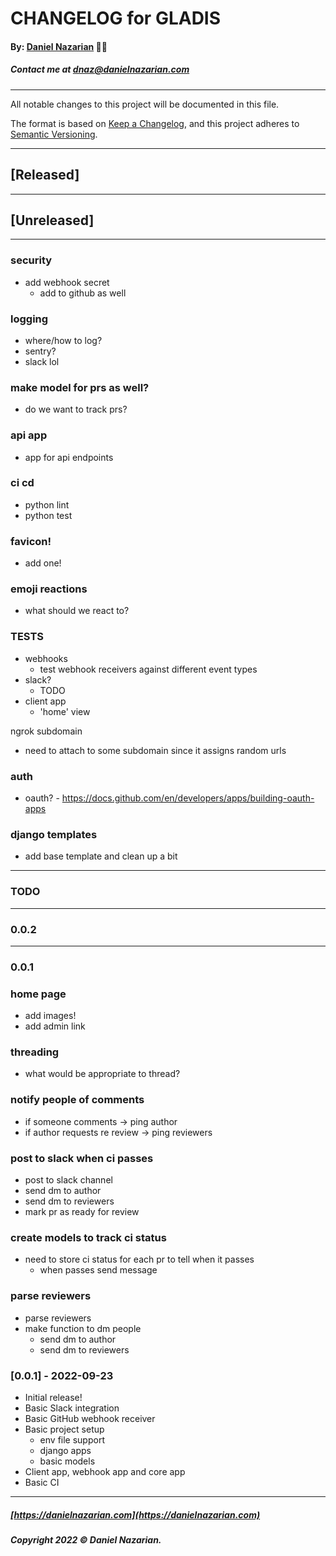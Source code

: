 # CHANGELOG for GLADIS
#### By: [Daniel Nazarian](https://danielnazarian) 🐧👹
##### Contact me at <dnaz@danielnazarian.com>

-------------------------------------------------------

All notable changes to this project will be documented in this file.

The format is based on [Keep a Changelog](https://keepachangelog.com/en/1.0.0/),
and this project adheres to [Semantic Versioning](https://semver.org/spec/v2.0.0.html).


-------------------------------------------------------

## [Released]



-------------------------------------------------------

## [Unreleased]

-----

### security
- add webhook secret
    - add to github as well


### logging
- where/how to log?
- sentry?
- slack lol

### make model for prs as well?
- do we want to track prs?

### api app
- app for api endpoints


### ci cd
- python lint
- python test


### favicon!
- add one!


### emoji reactions
- what should we react to?


### TESTS
- webhooks
    - test webhook receivers against different event types
- slack?
    - TODO
- client app
    - 'home' view

ngrok subdomain
- need to attach to some subdomain since it assigns random urls


### auth
- oauth? - https://docs.github.com/en/developers/apps/building-oauth-apps


### django templates
- add base template and clean up a bit


-------------------------------------------------------
### TODO
----
### 0.0.2


----
### 0.0.1


### home page
- add images!
- add admin link



### threading
- what would be appropriate to thread?


### notify people of comments
- if someone comments -> ping author
- if author requests re review -> ping reviewers


### post to slack when ci passes
- post to slack channel
- send dm to author
- send dm to reviewers
- mark pr as ready for review


### create models to track ci status
- need to store ci status for each pr to tell when it passes
    - when passes send message


### parse reviewers
- parse reviewers
- make function to dm people
    - send dm to author
    - send dm to reviewers


### [0.0.1] - 2022-09-23
- Initial release!
- Basic Slack integration
- Basic GitHub webhook receiver
- Basic project setup
    - env file support
    - django apps
    - basic models
- Client app, webhook app and core app
- Basic CI

-------------------------------------------------------

##### [https://danielnazarian.com](https://danielnazarian.com)
##### Copyright 2022 © Daniel Nazarian.